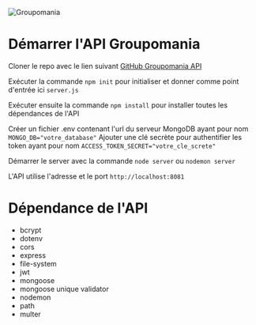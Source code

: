 ![Groupomania](https://repository-images.githubusercontent.com/464880164/ef82ac37-4c94-41a3-82da-5289d07388af)

# Démarrer l'API Groupomania

Cloner le repo avec le lien suivant [GitHub Groupomania API](https://github.com/yanncls/backend_groupomania.git)

Exécuter la commande `npm init` pour initialiser et donner comme point d'entrée ici `server.js`

Exécuter ensuite la commande `npm install` pour installer toutes les dépendances de l'API

Créer un fichier .env contenant l'url du serveur MongoDB ayant pour nom `MONGO_DB="votre_database"`
Ajouter une clé secrète pour authentifier les token ayant pour nom `ACCESS_TOKEN_SECRET="votre_cle_screte"`

Démarrer le server avec la commande `node server`
ou `nodemon server`

L'API utilise l'adresse et le port `http://localhost:8081`

# Dépendance de l'API

- bcrypt
- dotenv
- cors
- express
- file-system
- jwt
- mongoose
- mongoose unique validator
- nodemon
- path
- multer
